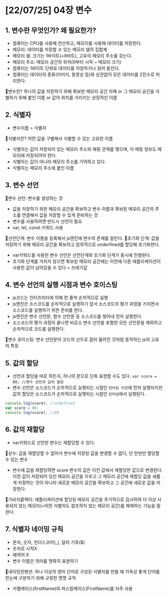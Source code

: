 # [22/07/25] 04장 변수

## 1. 변수란 무엇인가? 왜 필요한가?<br>

- 컴퓨터는 CPU를 사용해 연산하고, 메모리를 사용해 데이터를 저장한다.
- 메모리: 데이터를 저장할 수 있는 메모리 셀의 집합체
- 메모리 셀: 크기는 1바이트(=8비트), 고유의 메모리 주소를 갖는다.
- 매모리 주소: 메모리 공간의 위치(0부터 시작 ~ 메모리 크기)
- 컴퓨터는 1바이트 단위로 데이터를 저장하거나 읽어 들인다.
- 컴퓨터는 데이터의 종류(이미지, 동영상 등)와 상관없이 모든 데이터를 2진수로 처리한다.

📌변수란? 하나의 값을 저장하기 위해 확보한 메모리 공간 자체 or 그 메모리 공간을 식별하기 위해 붙인 이름 or 값의 위치를 가리키는 상징적인 이름

## 2. 식별자

- 변수이름 = 식별자

📌식별자란? 어떤 값을 구별해서 식별할 수 있는 고유한 이름

- 식별자는 값이 저장되어 있는 메모리 주소와 매핑 관계를 맺으며, 이 매핑 정보도 메모리에 저장되어야 한다.
- 식별자는 값이 아니라 메모리 주소를 기억하고 있다.
- 식별자는 메모리 주소에 붙인 이름

## 3. 변수 선언

📌변수 선언: 변수를 생성하는 것

- 값을 저장하기 위한 메모리 공간을 확보하고 변수 이름과 확보된 메모리 공간의 주소를 연결해서 값을 저장할 수 있게 준비하는 것
- 변수를 사용하려면 반드시 선언이 필요
- var, let, const 키워드 사용

📌선언단계: 변수 이름을 등록해서 js엔진에 변수의 존재를 알린다.
📌초기화 단계: 값을 저장하기 위해 메모리 공간을 확보하고 암묵적으로 underfined를 할당해 초기화한다.

- var키워드를 사용한 변수 선언은 선언단계와 초기화 단계가 동시에 진행된다.
- 초기화 단계를 거치지 않으면 확보된 메모리 공간에는 이전에 다른 애플리케이션이 사용한 값이 남아있을 수 있다 = 쓰레기값

## 4. 변수 선언의 실행 시점과 변수 호이스팅

- js코드는 인터프리터에 의해 한 줄씩 순차적으로 실행
- js엔진은 소스코드를 순차적으로 실행하기 앞서 소스코드의 평가 과정을 거치면서 소스코드를 실행하기 위한 준비를 한다.
- js엔진은 변수 선언문, 함수 선언문 등 소스코드를 찾아내 먼저 실행한다.
- 소스코드의 평가 과정이 끝나면 비로소 변수 선언을 포함한 모든 선언문을 제외하고 순차적으로 코드를 실행한다.

📌변수 호이스팅: 변수 선언문이 코드의 선두로 끌어 올려진 것처럼 동작하는 js의 고유의 특징

## 5. 값의 할당

- 선언과 할당을 따로 하든지, 하나의 문으로 단축 표현할 수도 있다.
  `var score = 80; //변수 선언과 값의 할당`
- 변수 선언은 소스코드가 순차적으로 실행되는 시점인 `런타임 이전`에 먼저 실행되지만 값의 할당은 소스코드가 순차적으로 실행되는 시점인 `런타임`에서 실행된다.

```javascript
console.log(score); //undefined
var score = 80;
console.log(score); //80
```

## 6. 값의 재할당

- var키워드로 선언한 변수는 재할당할 수 있다.

📌상수: 값을 재할당할 수 없어서 변수에 저장된 값을 변경할 수 없다, 단 한번만 할당할 수 있는 변수

- 변수에 값을 재할당하면 score 변수의 값은 이전 값에서 재할당한 값으로 변경된다. 이전 값이 저장되어 있던 메모리 공간을 지우고 그 메모리 공간에 재할당 값을 새롭게 저장하는 것이 아니라 새로운 메모리 공간을 확보하고 그 공간에 새로운 값을 저장한다.

📌가비지콜렉터: 애플리케이션에 할당된 메모리 공간을 주기적으로 검사하여 더 이상 사용되지 않는 메모리(=어떤 식별자도 참조하지 않는 메모리 공간)를 해제하는 기능을 말한다.

## 7. 식별자 네이밍 규칙

- 문자, 숫자, 언더스코어(\_), 달러 기호($)
- 숫자로 시작X
- 예약어 X
- 변수 이름은 의미를 명확히 표현하기

📌네이밍컨벤션: 하나 이상의 영어 단어로 구성된 식별자를 만들 때 가독성 좋게 단어를 한눈에 구분하기 위해 규정한 명명 규칙

- 카멜케이스(firstName)와 파스칼케이스(FirstName)를 자주 사용

